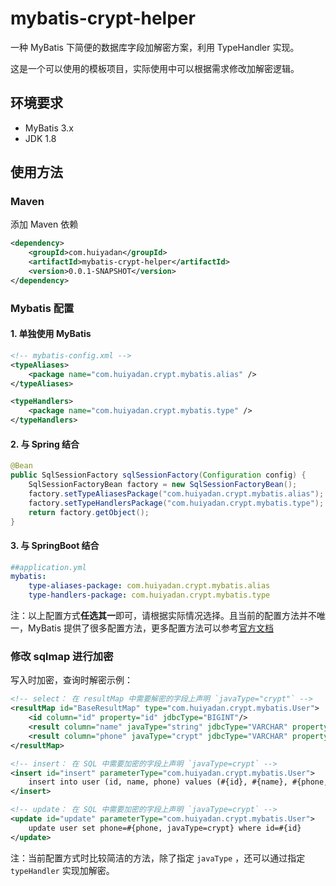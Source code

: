 # mybatis-crypt-helper

一种 MyBatis 下简便的数据库字段加解密方案，利用 TypeHandler 实现。

这是一个可以使用的模板项目，实际使用中可以根据需求修改加解密逻辑。

## 环境要求

* MyBatis 3.x 
* JDK 1.8

## 使用方法

### Maven
添加 Maven 依赖

```xml
<dependency>
    <groupId>com.huiyadan</groupId>
    <artifactId>mybatis-crypt-helper</artifactId>
    <version>0.0.1-SNAPSHOT</version>
</dependency>
```

### Mybatis 配置


#### 1. 单独使用 MyBatis
```xml
<!-- mybatis-config.xml -->
<typeAliases>
    <package name="com.huiyadan.crypt.mybatis.alias" />
</typeAliases>

<typeHandlers>
    <package name="com.huiyadan.crypt.mybatis.type" />
</typeHandlers>
```

#### 2. 与 Spring 结合
```java
@Bean
public SqlSessionFactory sqlSessionFactory(Configuration config) {
    SqlSessionFactoryBean factory = new SqlSessionFactoryBean();
    factory.setTypeAliasesPackage("com.huiyadan.crypt.mybatis.alias");
    factory.setTypeHandlersPackage("com.huiyadan.crypt.mybatis.type");
    return factory.getObject();
}
```

#### 3. 与 SpringBoot 结合
```yaml
##application.yml
mybatis:
    type-aliases-package: com.huiyadan.crypt.mybatis.alias
    type-handlers-package: com.huiyadan.crypt.mybatis.type
```

注：以上配置方式**任选其一**即可，请根据实际情况选择。且当前的配置方法并不唯一，MyBatis 提供了很多配置方法，更多配置方法可以参考[官方文档](https://mybatis.org/mybatis-3/zh/configuration.html#typeHandlers)

### 修改 sqlmap 进行加密

写入时加密，查询时解密示例：

```xml
<!-- select： 在 resultMap 中需要解密的字段上声明 `javaType="crypt"` -->
<resultMap id="BaseResultMap" type="com.huiyadan.crypt.mybatis.User">
    <id column="id" property="id" jdbcType="BIGINT"/>
    <result column="name" javaType="string" jdbcType="VARCHAR" property="name"/>
    <result column="phone" javaType="crypt" jdbcType="VARCHAR" property="phone"/>
</resultMap>

<!-- insert： 在 SQL 中需要加密的字段上声明 `javaType=crypt` -->
<insert id="insert" parameterType="com.huiyadan.crypt.mybatis.User">
    insert into user (id, name, phone) values (#{id}, #{name}, #{phone, javaType=crypt})
</insert>

<!-- update： 在 SQL 中需要加密的字段上声明 `javaType=crypt` -->
<update id="update" parameterType="com.huiyadan.crypt.mybatis.User">
    update user set phone=#{phone, javaType=crypt} where id=#{id}
</update>
```

注：当前配置方式时比较简洁的方法，除了指定 `javaType` ，还可以通过指定 `typeHandler` 实现加解密。